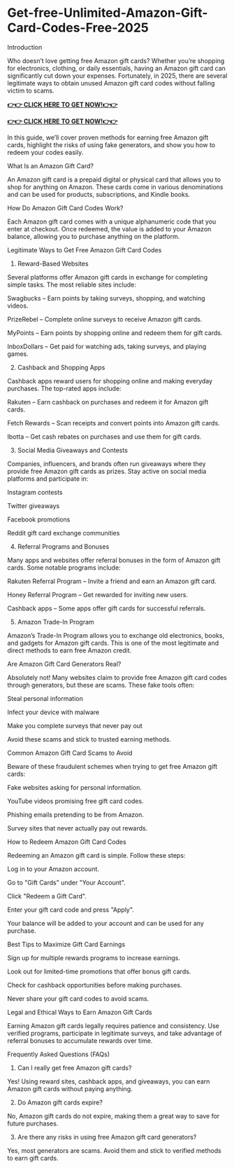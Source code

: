 # Get-free-Unlimited-Amazon-Gift-Card-Codes-Free-2025
Introduction

Who doesn’t love getting free Amazon gift cards? Whether you’re shopping for electronics, clothing, or daily essentials, having an Amazon gift card can significantly cut down your expenses. Fortunately, in 2025, there are several legitimate ways to obtain unused Amazon gift card codes without falling victim to scams.

**[👉👉 CLICK HERE TO GET NOW!👉👉](https://itbusines.com/giftcard/)**

**[👉👉 CLICK HERE TO GET NOW!👉👉](https://itbusines.com/giftcard/)**

In this guide, we’ll cover proven methods for earning free Amazon gift cards, highlight the risks of using fake generators, and show you how to redeem your codes easily.

What Is an Amazon Gift Card?

An Amazon gift card is a prepaid digital or physical card that allows you to shop for anything on Amazon. These cards come in various denominations and can be used for products, subscriptions, and Kindle books.

How Do Amazon Gift Card Codes Work?

Each Amazon gift card comes with a unique alphanumeric code that you enter at checkout. Once redeemed, the value is added to your Amazon balance, allowing you to purchase anything on the platform.

Legitimate Ways to Get Free Amazon Gift Card Codes

1. Reward-Based Websites

Several platforms offer Amazon gift cards in exchange for completing simple tasks. The most reliable sites include:

Swagbucks – Earn points by taking surveys, shopping, and watching videos.

PrizeRebel – Complete online surveys to receive Amazon gift cards.

MyPoints – Earn points by shopping online and redeem them for gift cards.

InboxDollars – Get paid for watching ads, taking surveys, and playing games.

2. Cashback and Shopping Apps

Cashback apps reward users for shopping online and making everyday purchases. The top-rated apps include:

Rakuten – Earn cashback on purchases and redeem it for Amazon gift cards.

Fetch Rewards – Scan receipts and convert points into Amazon gift cards.

Ibotta – Get cash rebates on purchases and use them for gift cards.

3. Social Media Giveaways and Contests

Companies, influencers, and brands often run giveaways where they provide free Amazon gift cards as prizes. Stay active on social media platforms and participate in:

Instagram contests

Twitter giveaways

Facebook promotions

Reddit gift card exchange communities

4. Referral Programs and Bonuses

Many apps and websites offer referral bonuses in the form of Amazon gift cards. Some notable programs include:

Rakuten Referral Program – Invite a friend and earn an Amazon gift card.

Honey Referral Program – Get rewarded for inviting new users.

Cashback apps – Some apps offer gift cards for successful referrals.

5. Amazon Trade-In Program

Amazon’s Trade-In Program allows you to exchange old electronics, books, and gadgets for Amazon gift cards. This is one of the most legitimate and direct methods to earn free Amazon credit.

Are Amazon Gift Card Generators Real?

Absolutely not! Many websites claim to provide free Amazon gift card codes through generators, but these are scams. These fake tools often:

Steal personal information

Infect your device with malware

Make you complete surveys that never pay out

Avoid these scams and stick to trusted earning methods.

Common Amazon Gift Card Scams to Avoid

Beware of these fraudulent schemes when trying to get free Amazon gift cards:

Fake websites asking for personal information.

YouTube videos promising free gift card codes.

Phishing emails pretending to be from Amazon.

Survey sites that never actually pay out rewards.

How to Redeem Amazon Gift Card Codes

Redeeming an Amazon gift card is simple. Follow these steps:

Log in to your Amazon account.

Go to "Gift Cards" under "Your Account".

Click "Redeem a Gift Card".

Enter your gift card code and press "Apply".

Your balance will be added to your account and can be used for any purchase.

Best Tips to Maximize Gift Card Earnings

Sign up for multiple rewards programs to increase earnings.

Look out for limited-time promotions that offer bonus gift cards.

Check for cashback opportunities before making purchases.

Never share your gift card codes to avoid scams.

Legal and Ethical Ways to Earn Amazon Gift Cards

Earning Amazon gift cards legally requires patience and consistency. Use verified programs, participate in legitimate surveys, and take advantage of referral bonuses to accumulate rewards over time.

Frequently Asked Questions (FAQs)

1. Can I really get free Amazon gift cards?

Yes! Using reward sites, cashback apps, and giveaways, you can earn Amazon gift cards without paying anything.

2. Do Amazon gift cards expire?

No, Amazon gift cards do not expire, making them a great way to save for future purchases.

3. Are there any risks in using free Amazon gift card generators?

Yes, most generators are scams. Avoid them and stick to verified methods to earn gift cards.
